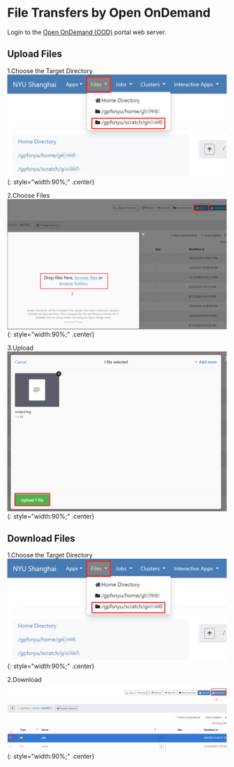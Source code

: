 # File Transfers by Open OnDemand

Login to the [Open OnDemand (OOD)](https://ood.shanghai.nyu.edu) portal web server.

## Upload Files
1.Choose the Target Directory
![](figures/ondemand-target-directory.png){: style="width:90%;" .center}

2.Choose Files
![](figures/ondemand-files.png){: style="width:90%;" .center}

3.Upload
![](figures/ondemand-upload.png){: style="width:90%;" .center}

## Download Files

1.Choose the Target Directory
![](figures/ondemand-target-directory.png){: style="width:90%;" .center}

2.Download
![](figures/ondemand-download.png){: style="width:90%;" .center}
